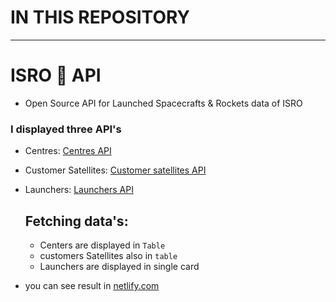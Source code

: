 # IN THIS REPOSITORY
---
# ISRO 🚀 API

+ Open Source API for Launched Spacecrafts & Rockets data of ISRO

### I displayed three API's
+ Centres: [Centres API](https://isro.vercel.app/api/centres)
+ Customer Satellites: [Customer satellites API](https://isro.vercel.app/api/customer_satellites)
+ Launchers: [Launchers API](https://isro.vercel.app/api/launchers)
  
  ## Fetching data's:
  + Centers are displayed in `Table`
  + customers Satellites also in `table`
  + Launchers are displayed in single card
+ you can see result in [netlify.com](https://isro-api-promise-task-2.netlify.app/)